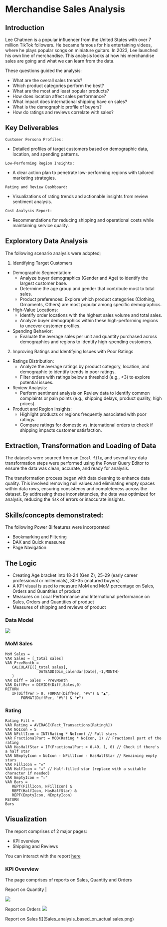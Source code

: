 # Merchandise Sales Analysis
## Introduction
Lee Chatmen is a popular influencer from the United States with over 7 million TikTok followers. He became famous for his entertaining videos, where he plays popular songs on miniature guitars. In 2023, Lee launched his own line of merchandise. This analysis looks at how his merchandise sales are going and what we can learn from the data.

These questions guided the analysis:
- What are the overall sales trends?
- Which product categories perform the best?
- What are the most and least popular products?
- How does location affect sales performance?
- What impact does international shipping have on sales?
- What is the demographic profile of buyers?
- How do ratings and reviews correlate with sales?

## Key Deliverables
`Customer Persona Profiles:`
- Detailed profiles of target customers based on demographic data, location, and spending patterns.
  
`Low-Performing Region Insights:`
- A clear action plan to penetrate low-performing regions with tailored marketing strategies.
  
`Rating and Review Dashboard:`
- Visualizations of rating trends and actionable insights from review sentiment analysis.
  
`Cost Analysis Report:`
- Recommendations for reducing shipping and operational costs while maintaining service quality.

## Exploratory Data Analysis
The following scenario analysis were adopted;
1. Identifying Target Customers
  - Demographic Segmentation:
    - Analyze buyer demographics (Gender and Age) to identify the largest customer base.
    - Determine the age group and gender that contribute most to total sales.
    - Product preferences: Explore which product categories (Clothing, Ornaments, Others) are most popular among specific demographics.
  - High-Value Locations:
    - Identify order locations with the highest sales volume and total sales.
    - Analyze buyer demographics within these high-performing regions to uncover customer profiles.
  - Spending Behavior:
    - Evaluate the average sales per unit and quantity purchased across demographics and regions to identify high-spending customers.
2. Improving Ratings and Identifying Issues with Poor Ratings
  - Ratings Distribution:
    - Analyze the average ratings by product category, location, and demographic to identify trends in poor ratings.
    - Filter orders with ratings below a threshold (e.g., <3) to explore potential issues.
  - Review Analysis:
    - Perform sentiment analysis on Review data to identify common complaints or pain points (e.g., shipping delays, product quality, high prices).
  - Product and Region Insights:
    - Highlight products or regions frequently associated with poor ratings.
    - Compare ratings for domestic vs. international orders to check if shipping impacts customer satisfaction.

## Extraction, Transformation and Loading of Data
The datasets were sourced from an `Excel file`, and several key data transformation steps were performed using the Power Query Editor to ensure the data was clean, accurate, and ready for analysis.

The transformation process began with data cleaning to enhance data quality. This involved removing null values and eliminating empty spaces within data rows, ensuring consistency and completeness across the dataset. By addressing these inconsistencies, the data was optimized for analysis, reducing the risk of errors or inaccurate insights.

## Skills/concepts demonstrated:
The following Power Bi features were incorporated
-  Bookmarking and Filtering
-  DAX and Quick measures
-  Page Navigation
## The Logic
- Creating Age bracket into 18-24 (Gen Z), 25-29 (early career professional or millennials), 30-35 (matured buyers)
- A KPI visual is used to measure MoM and MoM percentage on Sales, Orders and Quantities of product
- Measures on Local Performance and International performance on Sales, Orders and Quantities of product
- Measures of shipping and reviews of product

### Data Model
![](Data_Model.png) 

### MoM Sales
 ~~~ DAX
MoM Sales = 
VAR Sales = [_total sales]
VAR PrevMonth = 
    CALCULATE([_total sales],
                DATEADD(Dim_calendar[Date],-1,MONTH)
    )
VAR Diff = Sales - PrevMonth
VAR DiffPer = DIVIDE(Diff,Sales,0)
RETURN
    IF(DiffPer > 0, FORMAT(DiffPer, "#%") & "▲",
        FORMAT(DiffPer, "#%") & "▼")
~~~
### Rating
 ~~~ DAX
Rating Fill = 
VAR Rating = AVERAGE(Fact_Transactions[Rating%])
VAR NoIcon = 5
VAR NFillIcon = INT(Rating * NoIcon) // Full stars
VAR FractionalPart = MOD(Rating * NoIcon, 1) // Fractional part of the rating
VAR HasHalfStar = IF(FractionalPart > 0.49, 1, 0) // Check if there's a half star
VAR NEmptyIcon = NoIcon - NFillIcon - HasHalfStar // Remaining empty stars
VAR FillIcon = "★"
VAR HalfIcon = "✬" // Half-filled star (replace with a suitable character if needed)
VAR EmptyIcon = "☆"
VAR Bars = 
    REPT(FillIcon, NFillIcon) & 
    REPT(HalfIcon, HasHalfStar) & 
    REPT(EmptyIcon, NEmptyIcon)
RETURN
Bars
~~~
    
## Visualization
The report comprises of 2 major pages:
- KPI overview
- Shipping and Reviews
  
You can interact with the report [here](https://app.powerbi.com/view?r=eyJrIjoiMzlhYmRjMDEtYmIzMi00MTEwLWJlNzktZmUyYWYwOTc4NTZlIiwidCI6ImYzMzNmMDE4LWE3OTYtNGQ5Yy1iNmM4LThmY2RmYzAyNzEwYiJ9)

### KPI Overview
The page comprises of reports on Sales, Quantity and Orders

 Report on Quantity                                     | 

![](SalesAnalysisBasedOnQuantity.png) 

Report on Orders
![](sales_analysis_based_on_order.png)

Report on Sales
![](Sales_analysis_based_on_actual sales.png)

